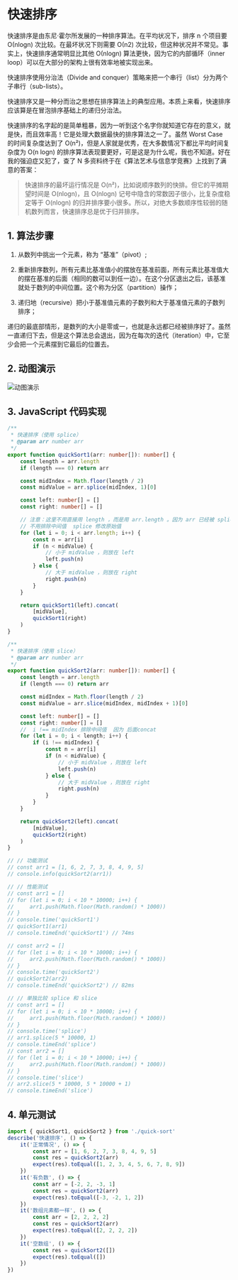 # 快速排序

快速排序是由东尼·霍尔所发展的一种排序算法。在平均状况下，排序 n 个项目要 Ο(nlogn) 次比较。在最坏状况下则需要 Ο(n2) 次比较，但这种状况并不常见。事实上，快速排序通常明显比其他 Ο(nlogn) 算法更快，因为它的内部循环（inner loop）可以在大部分的架构上很有效率地被实现出来。

快速排序使用分治法（Divide and conquer）策略来把一个串行（list）分为两个子串行（sub-lists）。

快速排序又是一种分而治之思想在排序算法上的典型应用。本质上来看，快速排序应该算是在冒泡排序基础上的递归分治法。

快速排序的名字起的是简单粗暴，因为一听到这个名字你就知道它存在的意义，就是快，而且效率高！它是处理大数据最快的排序算法之一了。虽然 Worst Case 的时间复杂度达到了 O(n²)，但是人家就是优秀，在大多数情况下都比平均时间复杂度为 O(n logn) 的排序算法表现要更好，可是这是为什么呢，我也不知道。好在我的强迫症又犯了，查了 N 多资料终于在《算法艺术与信息学竞赛》上找到了满意的答案：

> 快速排序的最坏运行情况是 O(n²)，比如说顺序数列的快排。但它的平摊期望时间是 O(nlogn)，且 O(nlogn) 记号中隐含的常数因子很小，比复杂度稳定等于 O(nlogn) 的归并排序要小很多。所以，对绝大多数顺序性较弱的随机数列而言，快速排序总是优于归并排序。


## 1. 算法步骤

1. 从数列中挑出一个元素，称为 “基准”（pivot）;

2. 重新排序数列，所有元素比基准值小的摆放在基准前面，所有元素比基准值大的摆在基准的后面（相同的数可以到任一边）。在这个分区退出之后，该基准就处于数列的中间位置。这个称为分区（partition）操作；

3. 递归地（recursive）把小于基准值元素的子数列和大于基准值元素的子数列排序；

递归的最底部情形，是数列的大小是零或一，也就是永远都已经被排序好了。虽然一直递归下去，但是这个算法总会退出，因为在每次的迭代（iteration）中，它至少会把一个元素摆到它最后的位置去。


## 2. 动图演示

![动图演示](https://github.com/hustcc/JS-Sorting-Algorithm/raw/master/res/quickSort.gif)


## 3. JavaScript 代码实现

```ts
/**
 * 快速排序（使用 splice）
 * @param arr number arr
 */
export function quickSort1(arr: number[]): number[] {
    const length = arr.length
    if (length === 0) return arr

    const midIndex = Math.floor(length / 2)
    const midValue = arr.splice(midIndex, 1)[0]

    const left: number[] = []
    const right: number[] = []

    // 注意：这里不用直接用 length ，而是用 arr.length 。因为 arr 已经被 splice 给修改了
    // 不用排除中间值  splice 修改原始值
    for (let i = 0; i < arr.length; i++) {
        const n = arr[i]
        if (n < midValue) {
            // 小于 midValue ，则放在 left
            left.push(n)
        } else {
            // 大于 midValue ，则放在 right
            right.push(n)
        }
    }

    return quickSort1(left).concat(
        [midValue],
        quickSort1(right)
    )
}

/**
 * 快速排序（使用 slice）
 * @param arr number arr
 */
export function quickSort2(arr: number[]): number[] {
    const length = arr.length
    if (length === 0) return arr

    const midIndex = Math.floor(length / 2)
    const midValue = arr.slice(midIndex, midIndex + 1)[0]

    const left: number[] = []
    const right: number[] = []
    //  i !== midIndex 排除中间值  因为 后面concat
    for (let i = 0; i < length; i++) {
        if (i !== midIndex) {
            const n = arr[i]
            if (n < midValue) {
                // 小于 midValue ，则放在 left
                left.push(n)
            } else {
                // 大于 midValue ，则放在 right
                right.push(n)
            }
        }
    }

    return quickSort2(left).concat(
        [midValue],
        quickSort2(right)
    )
}

// // 功能测试
// const arr1 = [1, 6, 2, 7, 3, 8, 4, 9, 5]
// console.info(quickSort2(arr1))

// // 性能测试
// const arr1 = []
// for (let i = 0; i < 10 * 10000; i++) {
//     arr1.push(Math.floor(Math.random() * 1000))
// }
// console.time('quickSort1')
// quickSort1(arr1)
// console.timeEnd('quickSort1') // 74ms

// const arr2 = []
// for (let i = 0; i < 10 * 10000; i++) {
//     arr2.push(Math.floor(Math.random() * 1000))
// }
// console.time('quickSort2')
// quickSort2(arr2)
// console.timeEnd('quickSort2') // 82ms

// // 单独比较 splice 和 slice
// const arr1 = []
// for (let i = 0; i < 10 * 10000; i++) {
//     arr1.push(Math.floor(Math.random() * 1000))
// }
// console.time('splice')
// arr1.splice(5 * 10000, 1)
// console.timeEnd('splice')
// const arr2 = []
// for (let i = 0; i < 10 * 10000; i++) {
//     arr2.push(Math.floor(Math.random() * 1000))
// }
// console.time('slice')
// arr2.slice(5 * 10000, 5 * 10000 + 1)
// console.timeEnd('slice')


```


## 4. 单元测试
```ts
import { quickSort1, quickSort2 } from './quick-sort'
describe('快速排序', () => {
    it('正常情况', () => {
        const arr = [1, 6, 2, 7, 3, 8, 4, 9, 5]
        const res = quickSort2(arr)
        expect(res).toEqual([1, 2, 3, 4, 5, 6, 7, 8, 9])
    })
    it('有负数', () => {
        const arr = [-2, 2, -3, 1]
        const res = quickSort2(arr)
        expect(res).toEqual([-3, -2, 1, 2])
    })
    it('数组元素都一样', () => {
        const arr = [2, 2, 2, 2]
        const res = quickSort2(arr)
        expect(res).toEqual([2, 2, 2, 2])
    })
    it('空数组', () => {
        const res = quickSort2([])
        expect(res).toEqual([])
    })
})

```